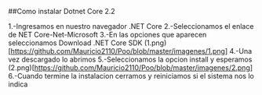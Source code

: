 ##Como instalar Dotnet Core 2.2

1.-Ingresamos en nuestro navegador .NET Core
2.-Seleccionamos el enlace de NET Core-Net-Microsoft
3.-En las opciones que aparecen seleccionamos Download .NET Core SDK
(1.png)[https://github.com/Mauricio2110/Poo/blob/master/imagenes/1.png]
4.-Una vez descargado lo abrimos
5.-Seleccionamos la opcion install y esperamos
(2.png)[https://github.com/Mauricio2110/Poo/blob/master/imagenes/2.png]
6.-Cuando termine la instalacion cerramos y reiniciamos si el sistema nos lo indica
